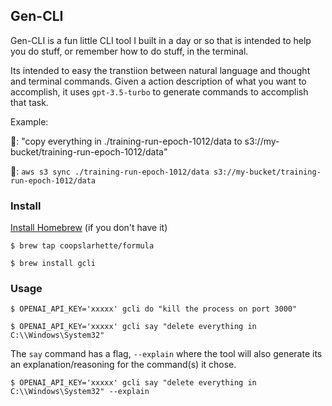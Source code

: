 ## Gen-CLI

Gen-CLI is a fun little CLI tool I built in a day or so that is intended to help you do stuff, or remember how to do stuff, in the terminal.

Its intended to easy the transtiion between natural language and thought and terminal commands. Given a action description of what you want to accomplish, it uses `gpt-3.5-turbo` to generate commands to accomplish that task.

Example:

🧑: "copy everything in ./training-run-epoch-1012/data to s3://my-bucket/training-run-epoch-1012/data"

🤖: `aws s3 sync ./training-run-epoch-1012/data s3://my-bucket/training-run-epoch-1012/data
`

### Install

[Install Homebrew](https://brew.sh/) (if you don't have it)

`$ brew tap coopslarhette/formula`

`$ brew install gcli`

### Usage

`$ OPENAI_API_KEY='xxxxx' gcli do "kill the process on port 3000"`

`$ OPENAI_API_KEY='xxxxx' gcli say "delete everything in C:\\Windows\System32"`

The `say` command has a flag, `--explain` where the tool will also generate its an explanation/reasoning for the command(s) it chose.

`$ OPENAI_API_KEY='xxxxx' gcli say "delete everything in C:\\Windows\System32" --explain`

